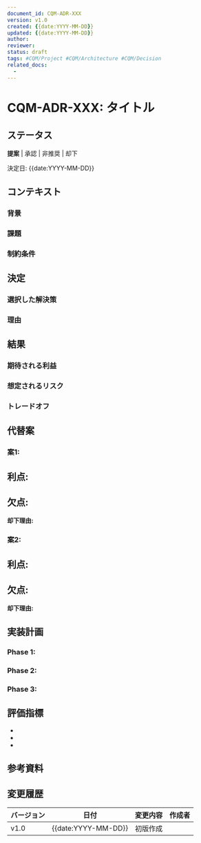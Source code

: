 ```yaml
---
document_id: CQM-ADR-XXX
version: v1.0
created: {{date:YYYY-MM-DD}}
updated: {{date:YYYY-MM-DD}}
author: 
reviewer: 
status: draft
tags: #CQM/Project #CQM/Architecture #CQM/Decision
related_docs:
  - 
---
```


# CQM-ADR-XXX: タイトル

## ステータス

**提案** | 承認 | 非推奨 | 却下

決定日: {{date:YYYY-MM-DD}}

## コンテキスト

### 背景

### 課題

### 制約条件

## 決定

### 選択した解決策

### 理由

## 結果

### 期待される利益

### 想定されるリスク

### トレードオフ

## 代替案

### 案1: 

**利点:**
- 

**欠点:**
- 

**却下理由:**

### 案2: 

**利点:**
- 

**欠点:**
- 

**却下理由:**

## 実装計画

### Phase 1: 

### Phase 2: 

### Phase 3: 

## 評価指標

- 
- 
- 

## 参考資料

## 変更履歴

| バージョン | 日付 | 変更内容 | 作成者 |
|-----------|------|----------|--------|
| v1.0 | {{date:YYYY-MM-DD}} | 初版作成 |  |